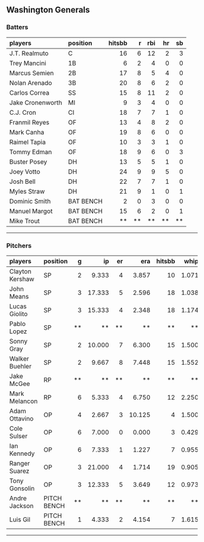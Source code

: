 ## Washington Generals

### Batters

 
|players          |position  | hitsbb|  r| rbi| hr| sb| 
|:----------------|:---------|------:|--:|---:|--:|--:| 
|J.T. Realmuto    |C         |     16|  6|  12|  2|  3| 
|Trey Mancini     |1B        |      6|  2|   4|  0|  0| 
|Marcus Semien    |2B        |     17|  8|   5|  4|  0| 
|Nolan Arenado    |3B        |     20|  8|   6|  2|  0| 
|Carlos Correa    |SS        |     15|  8|  11|  2|  0| 
|Jake Cronenworth |MI        |      9|  3|   4|  0|  0| 
|C.J. Cron        |CI        |     18|  7|   7|  1|  0| 
|Franmil Reyes    |OF        |     13|  4|   8|  2|  0| 
|Mark Canha       |OF        |     19|  8|   6|  0|  0| 
|Raimel Tapia     |OF        |     10|  3|   3|  1|  0| 
|Tommy Edman      |OF        |     18|  9|   6|  0|  3| 
|Buster Posey     |DH        |     13|  5|   5|  1|  0| 
|Joey Votto       |DH        |     24|  9|   9|  5|  0| 
|Josh Bell        |DH        |     22|  7|   7|  1|  0| 
|Myles Straw      |DH        |     21|  9|   1|  0|  1| 
|Dominic Smith    |BAT BENCH |      2|  0|   3|  0|  0| 
|Manuel Margot    |BAT BENCH |     15|  6|   2|  0|  1| 
|Mike Trout       |BAT BENCH |     **| **|  **| **| **| 

* * *

### Pitchers

 
|players         |position    |  g|     ip| er|    era| hitsbb|  whip| so|  w| sv| 
|:---------------|:-----------|--:|------:|--:|------:|------:|-----:|--:|--:|--:| 
|Clayton Kershaw |SP          |  2|  9.333|  4|  3.857|     10| 1.071| 11|  1|  0| 
|John Means      |SP          |  3| 17.333|  5|  2.596|     18| 1.038| 18|  1|  0| 
|Lucas Giolito   |SP          |  3| 15.333|  4|  2.348|     18| 1.174| 18|  2|  0| 
|Pablo Lopez     |SP          | **|     **| **|     **|     **|    **| **| **| **| 
|Sonny Gray      |SP          |  2| 10.000|  7|  6.300|     15| 1.500|  8|  0|  0| 
|Walker Buehler  |SP          |  2|  9.667|  8|  7.448|     15| 1.552|  7|  0|  0| 
|Jake McGee      |RP          | **|     **| **|     **|     **|    **| **| **| **| 
|Mark Melancon   |RP          |  6|  5.333|  4|  6.750|     12| 2.250|  4|  0|  0| 
|Adam Ottavino   |OP          |  4|  2.667|  3| 10.125|      4| 1.500|  3|  2|  0| 
|Cole Sulser     |OP          |  6|  7.000|  0|  0.000|      3| 0.429|  5|  1|  0| 
|Ian Kennedy     |OP          |  6|  7.333|  1|  1.227|      7| 0.955|  6|  2|  4| 
|Ranger Suarez   |OP          |  3| 21.000|  4|  1.714|     19| 0.905| 20|  1|  0| 
|Tony Gonsolin   |OP          |  3| 12.333|  5|  3.649|     12| 0.973| 15|  2|  0| 
|Andre Jackson   |PITCH BENCH | **|     **| **|     **|     **|    **| **| **| **| 
|Luis Gil        |PITCH BENCH |  1|  4.333|  2|  4.154|      7| 1.615|  6|  0|  0| 


* * *


